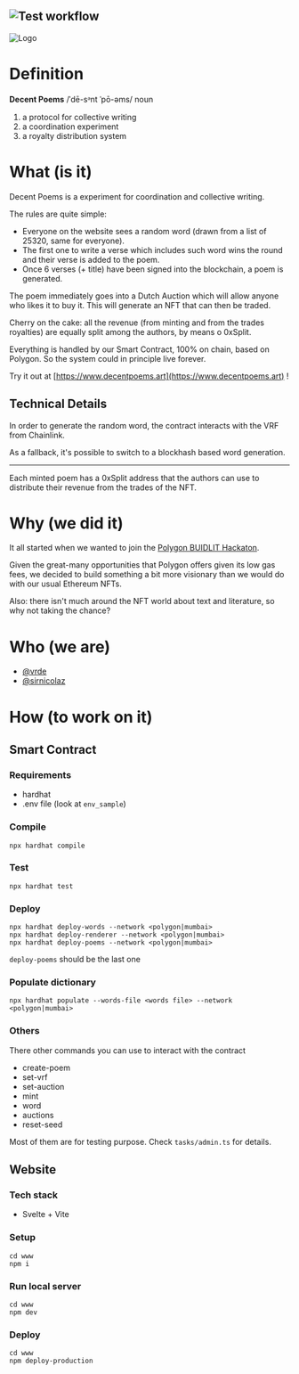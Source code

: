 ## ![Test workflow](https://github.com/vrde/hyperpoem/actions/workflows/node.yml/badge.svg)

![Logo](https://github.com/deeecent/decentpoems/blob/main/doc/logo.github.alpha.svg?raw=true)

# Definition

**Decent Poems** /ˈdē-sᵊnt ˈpō-əms/ noun

1. a protocol for collective writing
2. a coordination experiment
3. a royalty distribution system

# What (is it)

Decent Poems is a experiment for coordination and collective writing.

The rules are quite simple:

- Everyone on the website sees a random word (drawn from a list of 25320, same for everyone).
- The first one to write a verse which includes such word wins the round and their verse is added to the poem.
- Once 6 verses (+ title) have been signed into the blockchain, a poem is generated.

The poem immediately goes into a Dutch Auction which will allow anyone who likes it to buy it.
This will generate an NFT that can then be traded.

Cherry on the cake: all the revenue (from minting and from the trades royalties) are equally split among the authors, by means o 0xSplit.

Everything is handled by our Smart Contract, 100% on chain, based on Polygon. So the system could in principle live forever.

Try it out at [https://www.decentpoems.art](https://www.decentpoems.art) !

## Technical Details

In order to generate the random word, the contract interacts with the VRF from Chainlink.

As a fallback, it's possible to switch to a blockhash based word generation.

---

Each minted poem has a 0xSplit address that the authors can use to distribute their revenue from the trades of the NFT.

# Why (we did it)

It all started when we wanted to join the [Polygon BUIDLIT Hackaton](https://buidlit.polygon.technology/).

Given the great-many opportunities that Polygon offers given its low gas fees, we decided to build something a bit more visionary than we would do with our usual Ethereum NFTs.

Also: there isn't much around the NFT world about text and literature, so why not taking the chance?

# Who (we are)

- [@vrde](https://github.com/vrde)
- [@sirnicolaz](https://github.com/sirnicolaz)

# How (to work on it)

## Smart Contract

### Requirements

- hardhat
- .env file (look at `env_sample`)

### Compile

`npx hardhat compile`

### Test

`npx hardhat test`

### Deploy

```
npx hardhat deploy-words --network <polygon|mumbai>
npx hardhat deploy-renderer --network <polygon|mumbai>
npx hardhat deploy-poems --network <polygon|mumbai>
```

`deploy-poems` should be the last one

### Populate dictionary

`npx hardhat populate --words-file <words file> --network <polygon|mumbai>`

### Others

There other commands you can use to interact with the contract

- create-poem
- set-vrf
- set-auction
- mint
- word
- auctions
- reset-seed

Most of them are for testing purpose. Check `tasks/admin.ts` for details.

## Website

### Tech stack

- Svelte + Vite

### Setup

```
cd www
npm i
```

### Run local server

```
cd www
npm dev
```

### Deploy

```
cd www
npm deploy-production
```
